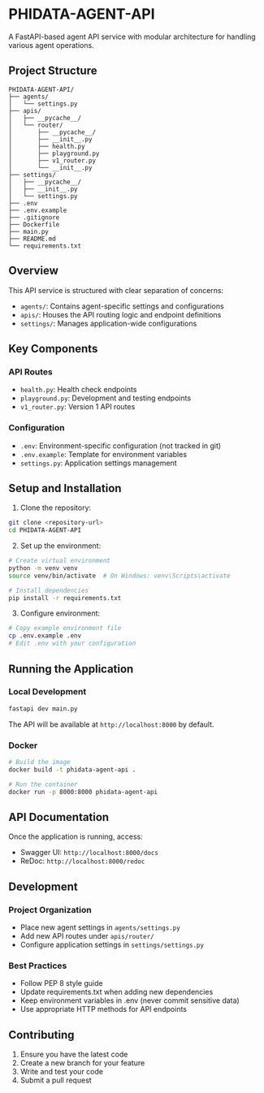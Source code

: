# PHIDATA-AGENT-API

A FastAPI-based agent API service with modular architecture for handling various agent operations.

## Project Structure

```
PHIDATA-AGENT-API/
├── agents/
│   └── settings.py
├── apis/
│   ├── __pycache__/
│   └── router/
│       ├── __pycache__/
│       ├── __init__.py
│       ├── health.py
│       ├── playground.py
│       ├── v1_router.py
│       └── __init__.py
├── settings/
│   ├── __pycache__/
│   ├── __init__.py
│   └── settings.py
├── .env
├── .env.example
├── .gitignore
├── Dockerfile
├── main.py
├── README.md
└── requirements.txt
```

## Overview

This API service is structured with clear separation of concerns:
- `agents/`: Contains agent-specific settings and configurations
- `apis/`: Houses the API routing logic and endpoint definitions
- `settings/`: Manages application-wide configurations

## Key Components

### API Routes
- `health.py`: Health check endpoints
- `playground.py`: Development and testing endpoints
- `v1_router.py`: Version 1 API routes

### Configuration
- `.env`: Environment-specific configuration (not tracked in git)
- `.env.example`: Template for environment variables
- `settings.py`: Application settings management

## Setup and Installation

1. Clone the repository:
```bash
git clone <repository-url>
cd PHIDATA-AGENT-API
```

2. Set up the environment:
```bash
# Create virtual environment
python -m venv venv
source venv/bin/activate  # On Windows: venv\Scripts\activate

# Install dependencies
pip install -r requirements.txt
```

3. Configure environment:
```bash
# Copy example environment file
cp .env.example .env
# Edit .env with your configuration
```

## Running the Application

### Local Development
```bash
fastapi dev main.py
```

The API will be available at `http://localhost:8000` by default.

### Docker
```bash
# Build the image
docker build -t phidata-agent-api .

# Run the container
docker run -p 8000:8000 phidata-agent-api
```

## API Documentation

Once the application is running, access:
- Swagger UI: `http://localhost:8000/docs`
- ReDoc: `http://localhost:8000/redoc`

## Development

### Project Organization
- Place new agent settings in `agents/settings.py`
- Add new API routes under `apis/router/`
- Configure application settings in `settings/settings.py`

### Best Practices
- Follow PEP 8 style guide
- Update requirements.txt when adding new dependencies
- Keep environment variables in .env (never commit sensitive data)
- Use appropriate HTTP methods for API endpoints

## Contributing

1. Ensure you have the latest code
2. Create a new branch for your feature
3. Write and test your code
4. Submit a pull request
